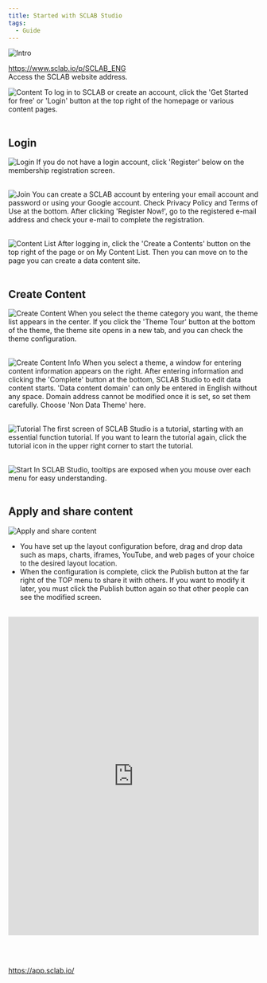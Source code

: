 ```yaml
---
title: Started with SCLAB Studio
tags:
  - Guide
---
```


![Intro](./1.jpg)

https://www.sclab.io/p/SCLAB_ENG<br/>
Access the SCLAB website address.

![Content](./2.jpg) 
To log in to SCLAB or create an account, click the 'Get Started for free' or 'Login' button at the top right of the homepage or various content pages.
<br/><br/>

## Login
![Login](./3.jpg)
If you do not have a login account, click 'Register' below on the membership registration screen.
<br/><br/>

![Join](./4.jpg)
You can create a SCLAB account by entering your email account and password or using your Google account. Check Privacy Policy and Terms of Use at the bottom. After clicking 'Register Now!', go to the registered e-mail address and check your e-mail to complete the registration.
<br/><br/>

![Content List](./5.jpg)
After logging in, click the 'Create a Contents' button on the top right of the page or on My Content List. Then you can move on to the page you can create a data content site.
<br/><br/>

## Create Content
![Create Content](./6.jpg)
When you select the theme category you want, the theme list appears in the center. If you click the 'Theme Tour' button at the bottom of the theme, the theme site opens in a new tab, and you can check the theme configuration.
<br/><br/>


![Create Content Info](./7.jpg)
When you select a theme, a window for entering content information appears on the right. After entering information and clicking the 'Complete' button at the bottom, SCLAB Studio to edit data content starts. 'Data content domain' can only be entered in English without any space. Domain address cannot be modified once it is set, so set them carefully. Choose 'Non Data Theme' here.
<br/><br/>

![Tutorial](./8.jpg)
The first screen of SCLAB Studio is a tutorial, starting with an essential function tutorial.
If you want to learn the tutorial again, click the tutorial icon in the upper right corner to start the tutorial.
<br/><br/>

![Start](./9.jpg)
In SCLAB Studio, tooltips are exposed when you mouse over each menu for easy understanding.
<br/><br/>

## Apply and share content
![Apply and share content](./83.png)
- You have set up the layout configuration before, drag and drop data such as maps, charts, iframes, YouTube, and web pages of your choice to the desired layout location.
- When the configuration is complete, click the Publish button at the far right of the TOP menu to share it with others. If you want to modify it later, you must click the Publish button again so that other people can see the modified screen.
<br/><br/>

<iframe width="100%" height="640" src="https://www.youtube.com/embed/wKqf7-a1Dko" title="YouTube video player" frameborder="0" allow="accelerometer; autoplay; clipboard-write; encrypted-media; gyroscope; picture-in-picture; web-share" allowfullscreen></iframe>

<br/><br/>

https://app.sclab.io/<br/>

